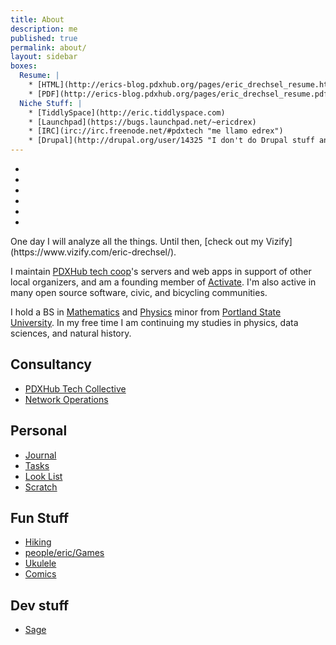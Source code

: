 ```yaml
---
title: About
description: me
published: true
permalink: about/
layout: sidebar
boxes: 
  Resume: |
    * [HTML](http://erics-blog.pdxhub.org/pages/eric_drechsel_resume.html)
    * [PDF](http://erics-blog.pdxhub.org/pages/eric_drechsel_resume.pdf)
  Niche Stuff: |
    * [TiddlySpace](http://eric.tiddlyspace.com)
    * [Launchpad](https://bugs.launchpad.net/~ericdrex)
    * [IRC](irc://irc.freenode.net/#pdxtech "me llamo edrex")
    * [Drupal](http://drupal.org/user/14325 "I don't do Drupal stuff anymore :D")
---
```

<p>
    <ul class="nav nav-pills icon-bar">
      <li><a href="http://github.com/{{ site.me.github }}/" title="Github"><i class="icon-github"></i></a></li>
      <li><a href="http://twitter.com/{{ site.me.twitter }}/" title="Twitter"><i class="icon-twitter"></i></a></li>
      <li><a href="https://foursquare.com/edrex" title="Foursquare"><i class="icon-foursquare"></i></a></li>
      <li><a href="http://facebook.com/ericdrex/" title="The FBs"><i class="icon-facebook"></i></a></li>
      <li><a href="http://www.linkedin.com/pub/eric-drechsel/14/2b6/b67" title="LinkedIn"><i class="icon-linkedin"></i></a></li>
      <li><a href="http://stackoverflow.com/users/114581" title="Stack Overflow"><i class="icon-stackexchange"></i></a></li>
    </ul>
</p>
One day I will analyze all the things. Until then, [check out my Vizify](https://www.vizify.com/eric-drechsel/).

I maintain [PDXHub tech coop](http://pdxhub.org)'s servers and web apps in support of other local organizers, and am a founding member of [Activate](http://activatehub.org/). I'm also active in many open source software, civic, and bicycling communities.

I hold a BS in [Mathematics](http://math.pdx.edu/) and [Physics](http://physics.pdx.edu/) minor from [Portland State University](http://pdx.edu/). In my free time I am continuing my studies in physics, data sciences, and natural history.

## Consultancy

 * [PDXHub Tech Collective](http://wiki.pdxhub.org/)
 * [Network Operations](http://wiki.pdxhub.org/ops)

## Personal

 * [Journal](http://wiki.pdxhub.org/people/eric/journal)
 * [Tasks](http://wiki.pdxhub.org/people/eric/tasks)
 * [Look List](http://wiki.pdxhub.org/people/eric/look_list/)
 * [Scratch](http://wiki.pdxhub.org/people/eric/scratch)

## Fun Stuff

 * [Hiking](http://erics-blog.pdxhub.org/wanderer)
 * [people/eric/Games]()
 * [Ukulele](http://wiki.pdxhub.org/people/eric/ukulele/)
 * [Comics](http://wiki.pdxhub.org/people/eric/comics/)

## Dev stuff

 * [Sage](http://wiki.pdxhub.org/people/eric/sage/)